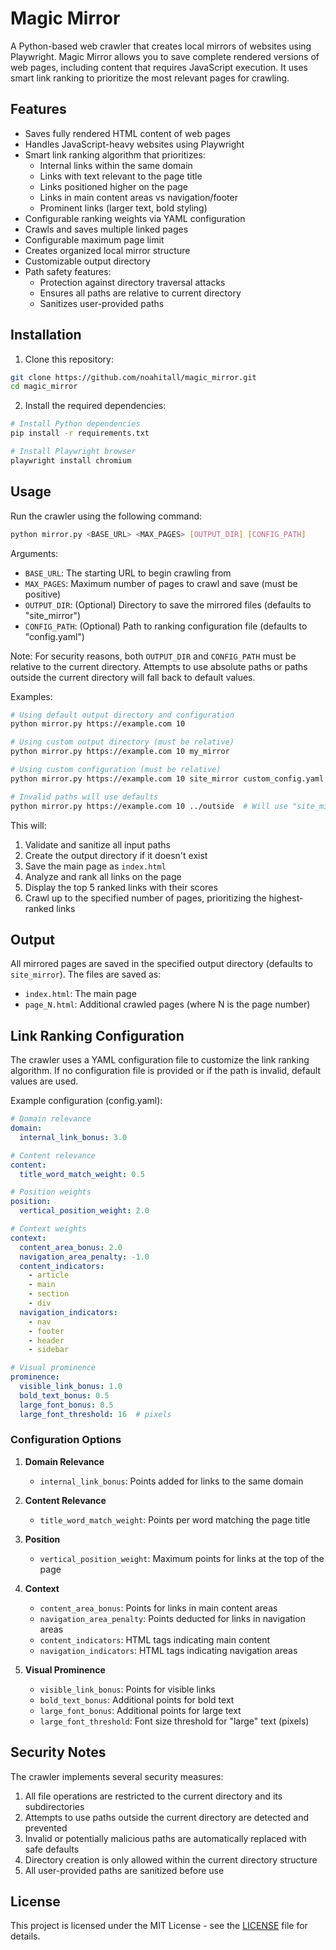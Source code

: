 # Magic Mirror

A Python-based web crawler that creates local mirrors of websites using Playwright. Magic Mirror allows you to save complete rendered versions of web pages, including content that requires JavaScript execution. It uses smart link ranking to prioritize the most relevant pages for crawling.

## Features

- Saves fully rendered HTML content of web pages
- Handles JavaScript-heavy websites using Playwright
- Smart link ranking algorithm that prioritizes:
  - Internal links within the same domain
  - Links with text relevant to the page title
  - Links positioned higher on the page
  - Links in main content areas vs navigation/footer
  - Prominent links (larger text, bold styling)
- Configurable ranking weights via YAML configuration
- Crawls and saves multiple linked pages
- Configurable maximum page limit
- Creates organized local mirror structure
- Customizable output directory
- Path safety features:
  - Protection against directory traversal attacks
  - Ensures all paths are relative to current directory
  - Sanitizes user-provided paths

## Installation

1. Clone this repository:
```bash
git clone https://github.com/noahitall/magic_mirror.git
cd magic_mirror
```

2. Install the required dependencies:
```bash
# Install Python dependencies
pip install -r requirements.txt

# Install Playwright browser
playwright install chromium
```

## Usage

Run the crawler using the following command:

```bash
python mirror.py <BASE_URL> <MAX_PAGES> [OUTPUT_DIR] [CONFIG_PATH]
```

Arguments:
- `BASE_URL`: The starting URL to begin crawling from
- `MAX_PAGES`: Maximum number of pages to crawl and save (must be positive)
- `OUTPUT_DIR`: (Optional) Directory to save the mirrored files (defaults to "site_mirror")
- `CONFIG_PATH`: (Optional) Path to ranking configuration file (defaults to "config.yaml")

Note: For security reasons, both `OUTPUT_DIR` and `CONFIG_PATH` must be relative to the current directory. 
Attempts to use absolute paths or paths outside the current directory will fall back to default values.

Examples:
```bash
# Using default output directory and configuration
python mirror.py https://example.com 10

# Using custom output directory (must be relative)
python mirror.py https://example.com 10 my_mirror

# Using custom configuration (must be relative)
python mirror.py https://example.com 10 site_mirror custom_config.yaml

# Invalid paths will use defaults
python mirror.py https://example.com 10 ../outside  # Will use "site_mirror" instead
```

This will:
1. Validate and sanitize all input paths
2. Create the output directory if it doesn't exist
3. Save the main page as `index.html`
4. Analyze and rank all links on the page
5. Display the top 5 ranked links with their scores
6. Crawl up to the specified number of pages, prioritizing the highest-ranked links

## Output

All mirrored pages are saved in the specified output directory (defaults to `site_mirror`). The files are saved as:
- `index.html`: The main page
- `page_N.html`: Additional crawled pages (where N is the page number)

## Link Ranking Configuration

The crawler uses a YAML configuration file to customize the link ranking algorithm. If no configuration file is provided or if the path is invalid, default values are used.

Example configuration (config.yaml):
```yaml
# Domain relevance
domain:
  internal_link_bonus: 3.0

# Content relevance
content:
  title_word_match_weight: 0.5

# Position weights
position:
  vertical_position_weight: 2.0

# Context weights
context:
  content_area_bonus: 2.0
  navigation_area_penalty: -1.0
  content_indicators:
    - article
    - main
    - section
    - div
  navigation_indicators:
    - nav
    - footer
    - header
    - sidebar

# Visual prominence
prominence:
  visible_link_bonus: 1.0
  bold_text_bonus: 0.5
  large_font_bonus: 0.5
  large_font_threshold: 16  # pixels
```

### Configuration Options

1. **Domain Relevance**
   - `internal_link_bonus`: Points added for links to the same domain

2. **Content Relevance**
   - `title_word_match_weight`: Points per word matching the page title

3. **Position**
   - `vertical_position_weight`: Maximum points for links at the top of the page

4. **Context**
   - `content_area_bonus`: Points for links in main content areas
   - `navigation_area_penalty`: Points deducted for links in navigation areas
   - `content_indicators`: HTML tags indicating main content
   - `navigation_indicators`: HTML tags indicating navigation areas

5. **Visual Prominence**
   - `visible_link_bonus`: Points for visible links
   - `bold_text_bonus`: Additional points for bold text
   - `large_font_bonus`: Additional points for large text
   - `large_font_threshold`: Font size threshold for "large" text (pixels)

## Security Notes

The crawler implements several security measures:
1. All file operations are restricted to the current directory and its subdirectories
2. Attempts to use paths outside the current directory are detected and prevented
3. Invalid or potentially malicious paths are automatically replaced with safe defaults
4. Directory creation is only allowed within the current directory structure
5. All user-provided paths are sanitized before use

## License

This project is licensed under the MIT License - see the [LICENSE](LICENSE) file for details. 